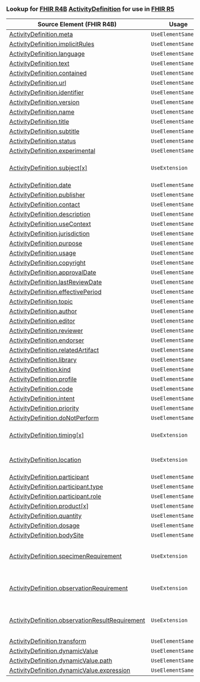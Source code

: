 ### Lookup for [FHIR R4B](https://hl7.org/fhir/R4B/) [ActivityDefinition](https://hl7.org/fhir/R4B/ActivityDefinition.html) for use in [FHIR R5](https://hl7.org/fhir/R5/)

| Source Element (FHIR R4B) | Usage | Target |
| -------------- | ----- | ------ |
| [ActivityDefinition.meta](https://hl7.org/fhir/R4B/ActivityDefinition.html#resource) | `UseElementSameName` | [ActivityDefinition.meta](https://hl7.org/fhir/R5/ActivityDefinition.html#resource) |
| [ActivityDefinition.implicitRules](https://hl7.org/fhir/R4B/ActivityDefinition.html#resource) | `UseElementSameName` | [ActivityDefinition.implicitRules](https://hl7.org/fhir/R5/ActivityDefinition.html#resource) |
| [ActivityDefinition.language](https://hl7.org/fhir/R4B/ActivityDefinition.html#resource) | `UseElementSameName` | [ActivityDefinition.language](https://hl7.org/fhir/R5/ActivityDefinition.html#resource) |
| [ActivityDefinition.text](https://hl7.org/fhir/R4B/ActivityDefinition.html#resource) | `UseElementSameName` | [ActivityDefinition.text](https://hl7.org/fhir/R5/ActivityDefinition.html#resource) |
| [ActivityDefinition.contained](https://hl7.org/fhir/R4B/ActivityDefinition.html#resource) | `UseElementSameName` | [ActivityDefinition.contained](https://hl7.org/fhir/R5/ActivityDefinition.html#resource) |
| [ActivityDefinition.url](https://hl7.org/fhir/R4B/ActivityDefinition.html#resource) | `UseElementSameName` | [ActivityDefinition.url](https://hl7.org/fhir/R5/ActivityDefinition.html#resource) |
| [ActivityDefinition.identifier](https://hl7.org/fhir/R4B/ActivityDefinition.html#resource) | `UseElementSameName` | [ActivityDefinition.identifier](https://hl7.org/fhir/R5/ActivityDefinition.html#resource) |
| [ActivityDefinition.version](https://hl7.org/fhir/R4B/ActivityDefinition.html#resource) | `UseElementSameName` | [ActivityDefinition.version](https://hl7.org/fhir/R5/ActivityDefinition.html#resource) |
| [ActivityDefinition.name](https://hl7.org/fhir/R4B/ActivityDefinition.html#resource) | `UseElementSameName` | [ActivityDefinition.name](https://hl7.org/fhir/R5/ActivityDefinition.html#resource) |
| [ActivityDefinition.title](https://hl7.org/fhir/R4B/ActivityDefinition.html#resource) | `UseElementSameName` | [ActivityDefinition.title](https://hl7.org/fhir/R5/ActivityDefinition.html#resource) |
| [ActivityDefinition.subtitle](https://hl7.org/fhir/R4B/ActivityDefinition.html#resource) | `UseElementSameName` | [ActivityDefinition.subtitle](https://hl7.org/fhir/R5/ActivityDefinition.html#resource) |
| [ActivityDefinition.status](https://hl7.org/fhir/R4B/ActivityDefinition.html#resource) | `UseElementSameName` | [ActivityDefinition.status](https://hl7.org/fhir/R5/ActivityDefinition.html#resource) |
| [ActivityDefinition.experimental](https://hl7.org/fhir/R4B/ActivityDefinition.html#resource) | `UseElementSameName` | [ActivityDefinition.experimental](https://hl7.org/fhir/R5/ActivityDefinition.html#resource) |
| [ActivityDefinition.subject[x]](https://hl7.org/fhir/R4B/ActivityDefinition.html#resource) | `UseExtension` | [http://hl7.org/fhir/4.3/StructureDefinition/extension-ActivityDefinition.subject](StructureDefinition-ext-R4B-ActivityDefinition.subject.html) |
| [ActivityDefinition.date](https://hl7.org/fhir/R4B/ActivityDefinition.html#resource) | `UseElementSameName` | [ActivityDefinition.date](https://hl7.org/fhir/R5/ActivityDefinition.html#resource) |
| [ActivityDefinition.publisher](https://hl7.org/fhir/R4B/ActivityDefinition.html#resource) | `UseElementSameName` | [ActivityDefinition.publisher](https://hl7.org/fhir/R5/ActivityDefinition.html#resource) |
| [ActivityDefinition.contact](https://hl7.org/fhir/R4B/ActivityDefinition.html#resource) | `UseElementSameName` | [ActivityDefinition.contact](https://hl7.org/fhir/R5/ActivityDefinition.html#resource) |
| [ActivityDefinition.description](https://hl7.org/fhir/R4B/ActivityDefinition.html#resource) | `UseElementSameName` | [ActivityDefinition.description](https://hl7.org/fhir/R5/ActivityDefinition.html#resource) |
| [ActivityDefinition.useContext](https://hl7.org/fhir/R4B/ActivityDefinition.html#resource) | `UseElementSameName` | [ActivityDefinition.useContext](https://hl7.org/fhir/R5/ActivityDefinition.html#resource) |
| [ActivityDefinition.jurisdiction](https://hl7.org/fhir/R4B/ActivityDefinition.html#resource) | `UseElementSameName` | [ActivityDefinition.jurisdiction](https://hl7.org/fhir/R5/ActivityDefinition.html#resource) |
| [ActivityDefinition.purpose](https://hl7.org/fhir/R4B/ActivityDefinition.html#resource) | `UseElementSameName` | [ActivityDefinition.purpose](https://hl7.org/fhir/R5/ActivityDefinition.html#resource) |
| [ActivityDefinition.usage](https://hl7.org/fhir/R4B/ActivityDefinition.html#resource) | `UseElementSameName` | [ActivityDefinition.usage](https://hl7.org/fhir/R5/ActivityDefinition.html#resource) |
| [ActivityDefinition.copyright](https://hl7.org/fhir/R4B/ActivityDefinition.html#resource) | `UseElementSameName` | [ActivityDefinition.copyright](https://hl7.org/fhir/R5/ActivityDefinition.html#resource) |
| [ActivityDefinition.approvalDate](https://hl7.org/fhir/R4B/ActivityDefinition.html#resource) | `UseElementSameName` | [ActivityDefinition.approvalDate](https://hl7.org/fhir/R5/ActivityDefinition.html#resource) |
| [ActivityDefinition.lastReviewDate](https://hl7.org/fhir/R4B/ActivityDefinition.html#resource) | `UseElementSameName` | [ActivityDefinition.lastReviewDate](https://hl7.org/fhir/R5/ActivityDefinition.html#resource) |
| [ActivityDefinition.effectivePeriod](https://hl7.org/fhir/R4B/ActivityDefinition.html#resource) | `UseElementSameName` | [ActivityDefinition.effectivePeriod](https://hl7.org/fhir/R5/ActivityDefinition.html#resource) |
| [ActivityDefinition.topic](https://hl7.org/fhir/R4B/ActivityDefinition.html#resource) | `UseElementSameName` | [ActivityDefinition.topic](https://hl7.org/fhir/R5/ActivityDefinition.html#resource) |
| [ActivityDefinition.author](https://hl7.org/fhir/R4B/ActivityDefinition.html#resource) | `UseElementSameName` | [ActivityDefinition.author](https://hl7.org/fhir/R5/ActivityDefinition.html#resource) |
| [ActivityDefinition.editor](https://hl7.org/fhir/R4B/ActivityDefinition.html#resource) | `UseElementSameName` | [ActivityDefinition.editor](https://hl7.org/fhir/R5/ActivityDefinition.html#resource) |
| [ActivityDefinition.reviewer](https://hl7.org/fhir/R4B/ActivityDefinition.html#resource) | `UseElementSameName` | [ActivityDefinition.reviewer](https://hl7.org/fhir/R5/ActivityDefinition.html#resource) |
| [ActivityDefinition.endorser](https://hl7.org/fhir/R4B/ActivityDefinition.html#resource) | `UseElementSameName` | [ActivityDefinition.endorser](https://hl7.org/fhir/R5/ActivityDefinition.html#resource) |
| [ActivityDefinition.relatedArtifact](https://hl7.org/fhir/R4B/ActivityDefinition.html#resource) | `UseElementSameName` | [ActivityDefinition.relatedArtifact](https://hl7.org/fhir/R5/ActivityDefinition.html#resource) |
| [ActivityDefinition.library](https://hl7.org/fhir/R4B/ActivityDefinition.html#resource) | `UseElementSameName` | [ActivityDefinition.library](https://hl7.org/fhir/R5/ActivityDefinition.html#resource) |
| [ActivityDefinition.kind](https://hl7.org/fhir/R4B/ActivityDefinition.html#resource) | `UseElementSameName` | [ActivityDefinition.kind](https://hl7.org/fhir/R5/ActivityDefinition.html#resource) |
| [ActivityDefinition.profile](https://hl7.org/fhir/R4B/ActivityDefinition.html#resource) | `UseElementSameName` | [ActivityDefinition.profile](https://hl7.org/fhir/R5/ActivityDefinition.html#resource) |
| [ActivityDefinition.code](https://hl7.org/fhir/R4B/ActivityDefinition.html#resource) | `UseElementSameName` | [ActivityDefinition.code](https://hl7.org/fhir/R5/ActivityDefinition.html#resource) |
| [ActivityDefinition.intent](https://hl7.org/fhir/R4B/ActivityDefinition.html#resource) | `UseElementSameName` | [ActivityDefinition.intent](https://hl7.org/fhir/R5/ActivityDefinition.html#resource) |
| [ActivityDefinition.priority](https://hl7.org/fhir/R4B/ActivityDefinition.html#resource) | `UseElementSameName` | [ActivityDefinition.priority](https://hl7.org/fhir/R5/ActivityDefinition.html#resource) |
| [ActivityDefinition.doNotPerform](https://hl7.org/fhir/R4B/ActivityDefinition.html#resource) | `UseElementSameName` | [ActivityDefinition.doNotPerform](https://hl7.org/fhir/R5/ActivityDefinition.html#resource) |
| [ActivityDefinition.timing[x]](https://hl7.org/fhir/R4B/ActivityDefinition.html#resource) | `UseExtension` | [http://hl7.org/fhir/4.3/StructureDefinition/extension-ActivityDefinition.timing](StructureDefinition-ext-R4B-ActivityDefinition.timing.html) |
| [ActivityDefinition.location](https://hl7.org/fhir/R4B/ActivityDefinition.html#resource) | `UseExtension` | [http://hl7.org/fhir/4.3/StructureDefinition/extension-ActivityDefinition.location](StructureDefinition-ext-R4B-ActivityDefinition.location.html) |
| [ActivityDefinition.participant](https://hl7.org/fhir/R4B/ActivityDefinition.html#resource) | `UseElementSameName` | [ActivityDefinition.participant](https://hl7.org/fhir/R5/ActivityDefinition.html#resource) |
| [ActivityDefinition.participant.type](https://hl7.org/fhir/R4B/ActivityDefinition.html#resource) | `UseElementSameName` | [ActivityDefinition.participant.type](https://hl7.org/fhir/R5/ActivityDefinition.html#resource) |
| [ActivityDefinition.participant.role](https://hl7.org/fhir/R4B/ActivityDefinition.html#resource) | `UseElementSameName` | [ActivityDefinition.participant.role](https://hl7.org/fhir/R5/ActivityDefinition.html#resource) |
| [ActivityDefinition.product[x]](https://hl7.org/fhir/R4B/ActivityDefinition.html#resource) | `UseElementSameName` | [ActivityDefinition.product[x]](https://hl7.org/fhir/R5/ActivityDefinition.html#resource) |
| [ActivityDefinition.quantity](https://hl7.org/fhir/R4B/ActivityDefinition.html#resource) | `UseElementSameName` | [ActivityDefinition.quantity](https://hl7.org/fhir/R5/ActivityDefinition.html#resource) |
| [ActivityDefinition.dosage](https://hl7.org/fhir/R4B/ActivityDefinition.html#resource) | `UseElementSameName` | [ActivityDefinition.dosage](https://hl7.org/fhir/R5/ActivityDefinition.html#resource) |
| [ActivityDefinition.bodySite](https://hl7.org/fhir/R4B/ActivityDefinition.html#resource) | `UseElementSameName` | [ActivityDefinition.bodySite](https://hl7.org/fhir/R5/ActivityDefinition.html#resource) |
| [ActivityDefinition.specimenRequirement](https://hl7.org/fhir/R4B/ActivityDefinition.html#resource) | `UseExtension` | [http://hl7.org/fhir/4.3/StructureDefinition/extension-ActivityDefinition.specimenRequirement](StructureDefinition-ext-R4B-ActivityDefinition.specimenRequirement.html) |
| [ActivityDefinition.observationRequirement](https://hl7.org/fhir/R4B/ActivityDefinition.html#resource) | `UseExtension` | [http://hl7.org/fhir/4.3/StructureDefinition/extension-ActivityDefinition.observationRequirement](StructureDefinition-ext-R4B-ActivityDefinition.observationRequirement.html) |
| [ActivityDefinition.observationResultRequirement](https://hl7.org/fhir/R4B/ActivityDefinition.html#resource) | `UseExtension` | [http://hl7.org/fhir/4.3/StructureDefinition/extension-ActivityDefinition.observationResultRequirement](StructureDefinition-ext-R4B-ActivityDefinition.oRR.html) |
| [ActivityDefinition.transform](https://hl7.org/fhir/R4B/ActivityDefinition.html#resource) | `UseElementSameName` | [ActivityDefinition.transform](https://hl7.org/fhir/R5/ActivityDefinition.html#resource) |
| [ActivityDefinition.dynamicValue](https://hl7.org/fhir/R4B/ActivityDefinition.html#resource) | `UseElementSameName` | [ActivityDefinition.dynamicValue](https://hl7.org/fhir/R5/ActivityDefinition.html#resource) |
| [ActivityDefinition.dynamicValue.path](https://hl7.org/fhir/R4B/ActivityDefinition.html#resource) | `UseElementSameName` | [ActivityDefinition.dynamicValue.path](https://hl7.org/fhir/R5/ActivityDefinition.html#resource) |
| [ActivityDefinition.dynamicValue.expression](https://hl7.org/fhir/R4B/ActivityDefinition.html#resource) | `UseElementSameName` | [ActivityDefinition.dynamicValue.expression](https://hl7.org/fhir/R5/ActivityDefinition.html#resource) |
